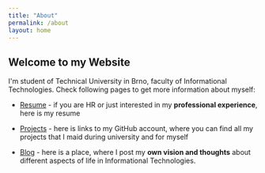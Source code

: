 ```yaml
---
title: "About"
permalink: /about
layout: home
---
```

## Welcome to my Website
I'm student of Technical University in Brno, faculty of Informational
Technologies. Check following pages to get more information about
myself:
+ [Resume](/resume) - if you are HR or just interested in my
**professional experience**, here is my resume

+ [Projects](https://github.com/x00Pavel?tab=repositories) - here is links to my GitHub account, where you can find
all my projects that I maid during university and for myself

+ [Blog](/blog) - here is a place, where I post my **own vision and thoughts**
about different aspects of life in Informational Technologies.

